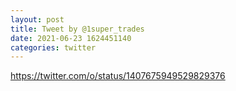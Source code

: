```yaml
--- 
layout: post 
title: Tweet by @1super_trades 
date: 2021-06-23 1624451140 
categories: twitter 
--- 
```

https://twitter.com/o/status/1407675949529829376